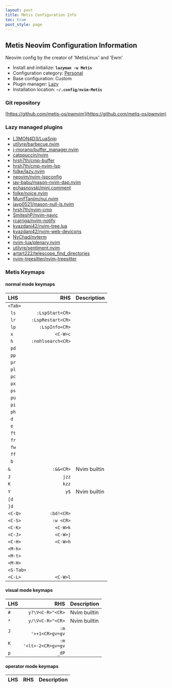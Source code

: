 ```yaml
---
layout: post
title: Metis Configuration Info
toc: true
post_style: page
---
```


## Metis Neovim Configuration Information

Neovim config by the creator of 'MetisLinux' and 'Ewm'

- Install and initialize: **`lazyman -w Metis`**
- Configuration category: [Personal](https://lazyman.dev/configurations/#personal-configurations)
- Base configuration:     Custom
- Plugin manager:         [Lazy](https://github.com/folke/lazy.nvim)
- Installation location:  **`~/.config/nvim-Metis`**

### Git repository

[https://github.com/metis-os/pwnvim](https://github.com/metis-os/pwnvim)

### Lazy managed plugins

- [L3MON4D3/LuaSnip](https://github.com/L3MON4D3/LuaSnip)
- [utilyre/barbecue.nvim](https://github.com/utilyre/barbecue.nvim.git)
- [j-morano/buffer_manager.nvim](https://github.com/j-morano/buffer_manager.nvim.git)
- [catppuccin/nvim](https://github.com/catppuccin/nvim)
- [hrsh7th/cmp-buffer](https://github.com/hrsh7th/cmp-buffer)
- [hrsh7th/cmp-nvim-lsp](https://github.com/hrsh7th/cmp-nvim-lsp)
- [folke/lazy.nvim](https://github.com/folke/lazy.nvim)
- [neovim/nvim-lspconfig](https://github.com/neovim/nvim-lspconfig)
- [jay-babu/mason-nvim-dap.nvim](https://github.com/jay-babu/mason-nvim-dap.nvim)
- [echasnovski/mini.comment](https://github.com/echasnovski/mini.comment)
- [folke/noice.nvim](https://github.com/folke/noice.nvim)
- [MunifTanjim/nui.nvim](https://github.com/MunifTanjim/nui.nvim)
- [jayp0521/mason-null-ls.nvim](https://github.com/jayp0521/mason-null-ls.nvim)
- [hrsh7th/nvim-cmp](https://github.com/hrsh7th/nvim-cmp)
- [SmiteshP/nvim-navic](https://github.com/SmiteshP/nvim-navic)
- [rcarriga/nvim-notify](https://github.com/rcarriga/nvim-notify)
- [kyazdani42/nvim-tree.lua](https://github.com/kyazdani42/nvim-tree.lua)
- [kyazdani42/nvim-web-devicons](https://github.com/kyazdani42/nvim-web-devicons)
- [NvChad/nvterm](https://github.com/NvChad/nvterm)
- [nvim-lua/plenary.nvim](https://github.com/nvim-lua/plenary.nvim)
- [utilyre/sentiment.nvim](https://github.com/utilyre/sentiment.nvim.git)
- [artart222/telescope_find_directories](https://github.com/artart222/telescope_find_directories)
- [nvim-treesitter/nvim-treesitter](https://github.com/nvim-treesitter/nvim-treesitter)

### Metis Keymaps

#### normal mode keymaps

|  LHS  |  RHS  | Description |
| :---- | ----: | :---------- |
| <code>&lt;Tab&gt;</code>|  |  |
| <code> ls</code> | <code>:LspStart&lt;CR&gt;</code> |  |
| <code> lr</code> | <code>:LspRestart&lt;CR&gt;</code> |  |
| <code> lp</code> | <code>:LspInfo&lt;CR&gt;</code> |  |
| <code> x</code> | <code>&lt;C-W&gt;c</code> |  |
| <code> h</code> | <code>:nohlsearch&lt;CR&gt;</code> |  |
| <code> pd</code>|  |  |
| <code> pp</code>|  |  |
| <code> pr</code>|  |  |
| <code> pl</code>|  |  |
| <code> pc</code>|  |  |
| <code> px</code>|  |  |
| <code> ps</code>|  |  |
| <code> pu</code>|  |  |
| <code> pi</code>|  |  |
| <code> ph</code>|  |  |
| <code> d</code>|  |  |
| <code> e</code>|  |  |
| <code> ft</code>|  |  |
| <code> fr</code>|  |  |
| <code> fw</code>|  |  |
| <code> ff</code>|  |  |
| <code> b</code>|  |  |
| <code>&</code> | <code>:&&&lt;CR&gt;</code> | Nvim builtin | 
| <code>J</code> | <code>jzz</code> |  |
| <code>K</code> | <code>kzz</code> |  |
| <code>Y</code> | <code>y$</code> | Nvim builtin | 
| <code>[d</code>|  |  |
| <code>]d</code>|  |  |
| <code>&lt;C-Q&gt;</code> | <code>:bd!&lt;CR&gt;</code> |  |
| <code>&lt;C-S&gt;</code> | <code>:w &lt;CR&gt;</code> |  |
| <code>&lt;C-K&gt;</code> | <code>&lt;C-W&gt;k</code> |  |
| <code>&lt;C-J&gt;</code> | <code>&lt;C-W&gt;j</code> |  |
| <code>&lt;C-H&gt;</code> | <code>&lt;C-W&gt;h</code> |  |
| <code>&lt;M-h&gt;</code>|  |  |
| <code>&lt;M-t&gt;</code>|  |  |
| <code>&lt;M-H&gt;</code>|  |  |
| <code>&lt;S-Tab&gt;</code>|  |  |
| <code>&lt;C-L&gt;</code> | <code>&lt;C-W&gt;l</code> |  |

#### visual mode keymaps

|  LHS  |  RHS  | Description |
| :---- | ----: | :---------- |
| <code>#</code> | <code>y?\V&lt;C-R&gt;"&lt;CR&gt;</code> | Nvim builtin | 
| <code>*</code> | <code>y/\V&lt;C-R&gt;"&lt;CR&gt;</code> | Nvim builtin | 
| <code>J</code> | <code>:m '&gt;+1&lt;CR&gt;gv=gv</code> |  |
| <code>K</code> | <code>:m '&lt;lt&gt;-2&lt;CR&gt;gv=gv</code> |  |
| <code>p</code> | <code>_dP</code> |  |

#### operator mode keymaps

|  LHS  |  RHS  | Description |
| :---- | ----: | :---------- |

